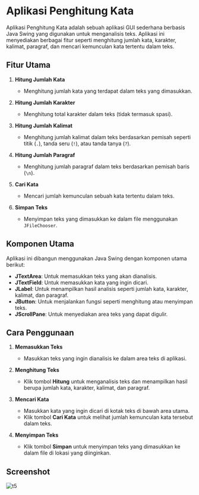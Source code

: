 # Aplikasi Penghitung Kata

Aplikasi Penghitung Kata adalah sebuah aplikasi GUI sederhana berbasis Java Swing yang digunakan untuk menganalisis teks. Aplikasi ini menyediakan berbagai fitur seperti menghitung jumlah kata, karakter, kalimat, paragraf, dan mencari kemunculan kata tertentu dalam teks.

## Fitur Utama

1. **Hitung Jumlah Kata**
   - Menghitung jumlah kata yang terdapat dalam teks yang dimasukkan.

2. **Hitung Jumlah Karakter**
   - Menghitung total karakter dalam teks (tidak termasuk spasi).

3. **Hitung Jumlah Kalimat**
   - Menghitung jumlah kalimat dalam teks berdasarkan pemisah seperti titik (`.`), tanda seru (`!`), atau tanda tanya (`?`).

4. **Hitung Jumlah Paragraf**
   - Menghitung jumlah paragraf dalam teks berdasarkan pemisah baris (`\n`).

5. **Cari Kata**
   - Mencari jumlah kemunculan sebuah kata tertentu dalam teks.

6. **Simpan Teks**
   - Menyimpan teks yang dimasukkan ke dalam file menggunakan `JFileChooser`.

## Komponen Utama

Aplikasi ini dibangun menggunakan Java Swing dengan komponen utama berikut:
- **JTextArea**: Untuk memasukkan teks yang akan dianalisis.
- **JTextField**: Untuk memasukkan kata yang ingin dicari.
- **JLabel**: Untuk menampilkan hasil analisis seperti jumlah kata, karakter, kalimat, dan paragraf.
- **JButton**: Untuk menjalankan fungsi seperti menghitung atau menyimpan teks.
- **JScrollPane**: Untuk menyediakan area teks yang dapat digulir.

## Cara Penggunaan

1. **Memasukkan Teks**
   - Masukkan teks yang ingin dianalisis ke dalam area teks di aplikasi.

2. **Menghitung Teks**
   - Klik tombol **Hitung** untuk menganalisis teks dan menampilkan hasil berupa jumlah kata, karakter, kalimat, dan paragraf.

3. **Mencari Kata**
   - Masukkan kata yang ingin dicari di kotak teks di bawah area utama.
   - Klik tombol **Cari Kata** untuk melihat jumlah kemunculan kata tersebut dalam teks.

4. **Menyimpan Teks**
   - Klik tombol **Simpan** untuk menyimpan teks yang dimasukkan ke dalam file di lokasi yang diinginkan.

## Screenshot
![t5](https://github.com/user-attachments/assets/acc1b5c8-e3cd-4e3d-afb7-61ea051d2b75)
